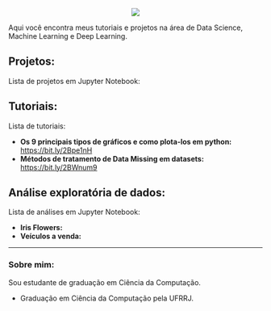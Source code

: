 <p align="center">
  <img src="https://raw.githubusercontent.com/carlosfab/template_portfolio/master/banner.png" >
</p>

Aqui você encontra meus tutoriais e projetos na área de Data Science, Machine Learning e Deep Learning.

## Projetos:
Lista de projetos em Jupyter Notebook:

## Tutoriais:
Lista de tutoriais:

* **Os 9 principais tipos de gráficos e como plota-los em python:** https://bit.ly/2Bpe1nH
* **Métodos de tratamento de Data Missing em datasets:** https://bit.ly/2BWnum9

## Análise exploratória de dados:
Lista de análises em Jupyter Notebook:

* **Iris Flowers:** 
* **Veículos a venda:**

---

### Sobre mim:

Sou estudante de graduação em Ciência da Computação.

* Graduação em Ciência da Computação pela UFRRJ.
